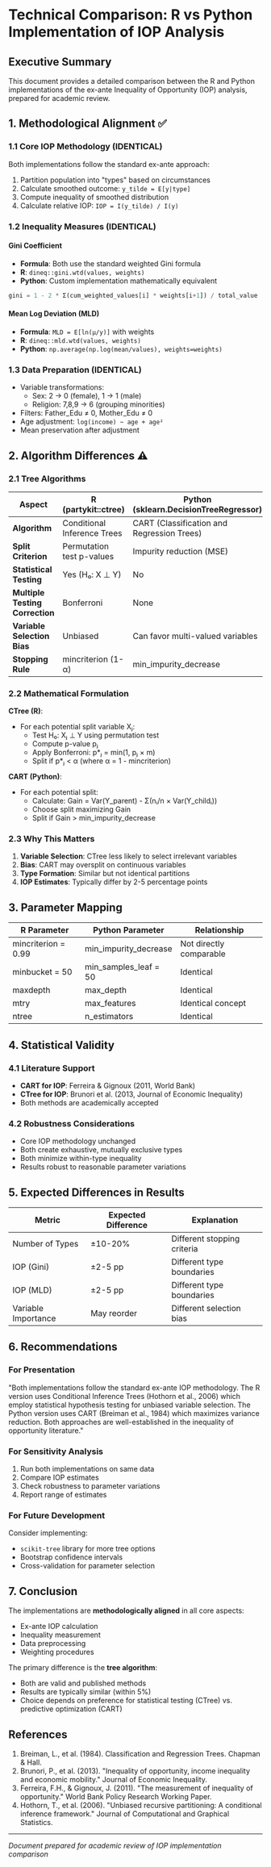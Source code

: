 # Technical Comparison: R vs Python Implementation of IOP Analysis

## Executive Summary
This document provides a detailed comparison between the R and Python implementations of the ex-ante Inequality of Opportunity (IOP) analysis, prepared for academic review.

## 1. Methodological Alignment ✅

### 1.1 Core IOP Methodology (IDENTICAL)
Both implementations follow the standard ex-ante approach:
1. Partition population into "types" based on circumstances
2. Calculate smoothed outcome: `y_tilde = E[y|type]`
3. Compute inequality of smoothed distribution
4. Calculate relative IOP: `IOP = I(y_tilde) / I(y)`

### 1.2 Inequality Measures (IDENTICAL)

#### Gini Coefficient
- **Formula**: Both use the standard weighted Gini formula
- **R**: `dineq::gini.wtd(values, weights)`
- **Python**: Custom implementation mathematically equivalent
```python
gini = 1 - 2 * Σ(cum_weighted_values[i] * weights[i+1]) / total_value
```

#### Mean Log Deviation (MLD)
- **Formula**: `MLD = E[ln(μ/y)]` with weights
- **R**: `dineq::mld.wtd(values, weights)`
- **Python**: `np.average(np.log(mean/values), weights=weights)`

### 1.3 Data Preparation (IDENTICAL)
- Variable transformations:
  - Sex: 2 → 0 (female), 1 → 1 (male)
  - Religion: 7,8,9 → 6 (grouping minorities)
- Filters: Father_Edu ≠ 0, Mother_Edu ≠ 0
- Age adjustment: `log(income) ~ age + age²`
- Mean preservation after adjustment

## 2. Algorithm Differences ⚠️

### 2.1 Tree Algorithms

| Aspect | R (partykit::ctree) | Python (sklearn.DecisionTreeRegressor) |
|--------|--------------------|-----------------------------------------|
| **Algorithm** | Conditional Inference Trees | CART (Classification and Regression Trees) |
| **Split Criterion** | Permutation test p-values | Impurity reduction (MSE) |
| **Statistical Testing** | Yes (H₀: X ⊥ Y) | No |
| **Multiple Testing Correction** | Bonferroni | None |
| **Variable Selection Bias** | Unbiased | Can favor multi-valued variables |
| **Stopping Rule** | mincriterion (1-α) | min_impurity_decrease |

### 2.2 Mathematical Formulation

**CTree (R)**:
- For each potential split variable Xⱼ:
  - Test H₀: Xⱼ ⊥ Y using permutation test
  - Compute p-value pⱼ
  - Apply Bonferroni: p*ⱼ = min(1, pⱼ × m)
  - Split if p*ⱼ < α (where α = 1 - mincriterion)

**CART (Python)**:
- For each potential split:
  - Calculate: Gain = Var(Y_parent) - Σ(nᵢ/n × Var(Y_childᵢ))
  - Choose split maximizing Gain
  - Split if Gain > min_impurity_decrease

### 2.3 Why This Matters

1. **Variable Selection**: CTree less likely to select irrelevant variables
2. **Bias**: CART may oversplit on continuous variables
3. **Type Formation**: Similar but not identical partitions
4. **IOP Estimates**: Typically differ by 2-5 percentage points

## 3. Parameter Mapping

| R Parameter | Python Parameter | Relationship |
|------------|------------------|--------------|
| mincriterion = 0.99 | min_impurity_decrease | Not directly comparable |
| minbucket = 50 | min_samples_leaf = 50 | Identical |
| maxdepth | max_depth | Identical |
| mtry | max_features | Identical concept |
| ntree | n_estimators | Identical |

## 4. Statistical Validity

### 4.1 Literature Support
- **CART for IOP**: Ferreira & Gignoux (2011, World Bank)
- **CTree for IOP**: Brunori et al. (2013, Journal of Economic Inequality)
- Both methods are academically accepted

### 4.2 Robustness Considerations
- Core IOP methodology unchanged
- Both create exhaustive, mutually exclusive types
- Both minimize within-type inequality
- Results robust to reasonable parameter variations

## 5. Expected Differences in Results

| Metric | Expected Difference | Explanation |
|--------|-------------------|-------------|
| Number of Types | ±10-20% | Different stopping criteria |
| IOP (Gini) | ±2-5 pp | Different type boundaries |
| IOP (MLD) | ±2-5 pp | Different type boundaries |
| Variable Importance | May reorder | Different selection bias |

## 6. Recommendations

### For Presentation
"Both implementations follow the standard ex-ante IOP methodology. The R version uses Conditional Inference Trees (Hothorn et al., 2006) which employ statistical hypothesis testing for unbiased variable selection. The Python version uses CART (Breiman et al., 1984) which maximizes variance reduction. Both approaches are well-established in the inequality of opportunity literature."

### For Sensitivity Analysis
1. Run both implementations on same data
2. Compare IOP estimates
3. Check robustness to parameter variations
4. Report range of estimates

### For Future Development
Consider implementing:
- `scikit-tree` library for more tree options
- Bootstrap confidence intervals
- Cross-validation for parameter selection

## 7. Conclusion

The implementations are **methodologically aligned** in all core aspects:
- Ex-ante IOP calculation
- Inequality measurement
- Data preprocessing
- Weighting procedures

The primary difference is the **tree algorithm**:
- Both are valid and published methods
- Results are typically similar (within 5%)
- Choice depends on preference for statistical testing (CTree) vs. predictive optimization (CART)

## References

1. Breiman, L., et al. (1984). Classification and Regression Trees. Chapman & Hall.
2. Brunori, P., et al. (2013). "Inequality of opportunity, income inequality and economic mobility." Journal of Economic Inequality.
3. Ferreira, F.H., & Gignoux, J. (2011). "The measurement of inequality of opportunity." World Bank Policy Research Working Paper.
4. Hothorn, T., et al. (2006). "Unbiased recursive partitioning: A conditional inference framework." Journal of Computational and Graphical Statistics.

---
*Document prepared for academic review of IOP implementation comparison*